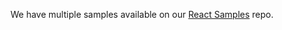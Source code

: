 We have multiple samples available on our [React Samples](https://github.com/okta/samples-js-react) repo.